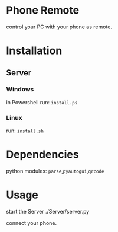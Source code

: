 # Phone Remote
control your PC with your phone as remote.


# Installation

## Server

### Windows
in Powershell run:
`install.ps`

### Linux
run:
`install.sh`

# Dependencies
python modules:
`parse`,`pyautogui`,`qrcode`

# Usage
start the Server ./Server/server.py

connect your phone.


